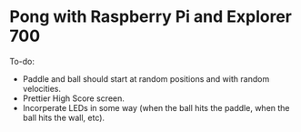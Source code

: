 # Pong with Raspberry Pi and Explorer 700

To-do:
- Paddle and ball should start at random positions and with random velocities.
- Prettier High Score screen.
- Incorperate LEDs in some way (when the ball hits the paddle, when the ball hits the wall, etc).
